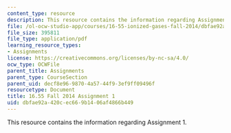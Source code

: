 ```yaml
---
content_type: resource
description: This resource contains the information regarding Assignment 1.
file: /ol-ocw-studio-app/courses/16-55-ionized-gases-fall-2014/dbfae92a420cec669b1406af4866b449_MIT16_55F14_Assignment1.pdf
file_size: 395811
file_type: application/pdf
learning_resource_types:
- Assignments
license: https://creativecommons.org/licenses/by-nc-sa/4.0/
ocw_type: OCWFile
parent_title: Assignments
parent_type: CourseSection
parent_uid: decf8e96-9870-4a57-44f9-3ef9ff09496f
resourcetype: Document
title: 16.55 Fall 2014 Assignment 1
uid: dbfae92a-420c-ec66-9b14-06af4866b449
---
```

This resource contains the information regarding Assignment 1.